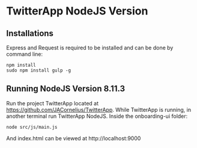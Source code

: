 # TwitterApp NodeJS Version

## Installations
Express and Request is required to be installed and can be done by command line:
```
npm install
sudo npm install gulp -g
```

## Running NodeJS Version 8.11.3
Run the project TwitterApp located at https://github.com/JACornelius/TwitterApp. While TwitterApp is running, in another terminal run TwitterApp NodeJS.
Inside the onboarding-ui folder:
```
node src/js/main.js
```
And index.html can be viewed at http://localhost:9000

